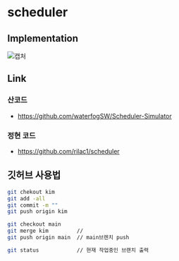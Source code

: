 # scheduler

## Implementation
![캡처](https://user-images.githubusercontent.com/28651727/115529826-315be200-a2ce-11eb-8590-66a2d9762059.PNG)

## Link 

### 산코드 
- https://github.com/waterfogSW/Scheduler-Simulator

### 정현 코드
- https://github.com/rilac1/scheduler

## 깃허브 사용법

```sh
git chekout kim
git add -all
git commit -m ""
git push origin kim

git checkout main
git merge kim         //
git push origin main  // main브렌치 push 
```

```sh
git status            // 현재 작업중인 브랜치 출력
```
